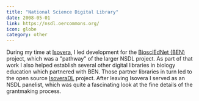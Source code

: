 ```yaml
---
title: "National Science Digital Library"
date: 2008-05-01
link: https://nsdl.oercommons.org/
icon: globe
category: other
---
```


During my time at [Isovera](https://isovera.com/), I led development for the [BiosciEdNet (BEN)](http://www.biosciednet.org/) project, which was a "pathway" of the larger NSDL project. As part of that work I also helped establish several other digital libraries in biology education which partnered with BEN. Those partner libraries in turn led to the open source [IsoveraDL](http://saas.aaas.org/isoveradl-wiki/) project. After leaving Isovera I served as an NSDL panelist, which was quite a fascinating look at the fine details of the grantmaking process.

